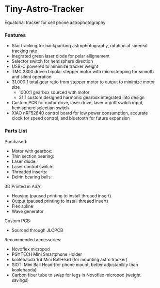 # Tiny-Astro-Tracker
Equatorial tracker for cell phone astrophotography
### Features

- Star tracking for backpacking astrophotography, rotation at sidereal tracking rate
- Inegrated green laser diode for polar allignement
- Selector switch for hemisphere direction
- USB-C powered to minimize tracker weight
- TMC 2300 driven bipolar stepper motor with microstepping for smooth and silent operation
- 31,000:1 total gear ratio from stepper motor to output to minimize motor size
  - 1000:1 gearbox sourced with motor
  - 31:1 custom designed harmonic gearbox integrated into design
- Custom PCB for motor drive, laser drive, laser on/off switch input, hemisphere selection switch
- XIAO nRF52840 control board for low power consumption, accurate clock for speed control, and bluetooth for future expansion

### Parts List

Purchased:
- Motor with gearbox:
- Thin section bearing:
- Laser diode:
- Laser control switch:
- Threaded inserts:
- Delrin bearing balls:

3D Printed in ASA:
- Housing (paused printing to install threaed insert)
- Output (paused printing to install threaed insert)
- Flex spline
- Wave generator

Custom PCB:
- Sourced through JLCPCB

Recommended accessories:
- Novoflex micropod
- PGYTECH Mini Smartphone Holder
- koolehaoda 1/4 Mini BallHead (for mounting astro tracker)
- SIOTI Mini Ball Head (for phone mount, better adjustability than koolehaoda)
- Carbon fiber tube to swap for legs in Novoflex micropod (weight savings)


